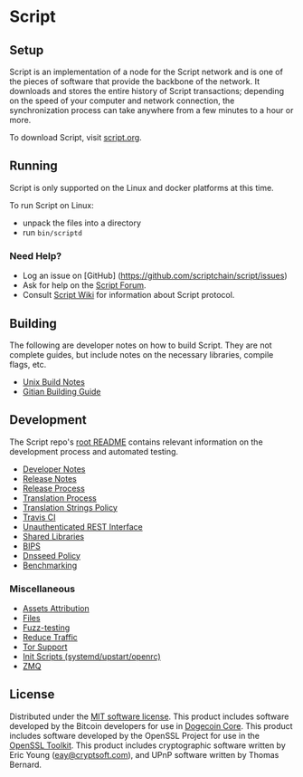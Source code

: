 Script
=====================
Setup
---------------------
Script is an implementation of a node for the Script network and is one of the pieces of software that provide
the backbone of the network. It downloads and stores the entire history of Script transactions; depending on the speed
of your computer and network connection, the synchronization process can take anywhere from a few minutes to a hour or more.

To download Script, visit [script.org](https://scriptnode.org/).

Running
---------------------
Script is only supported on the Linux and docker platforms at this time.

To run Script on Linux:

* unpack the files into a directory
* run `bin/scriptd`

### Need Help?

* Log an issue on [GitHub] (https://github.com/scriptchain/script/issues)
* Ask for help on the [Script Forum](https://scriptforum.net/).
* Consult [Script Wiki](https://wiki.scriptnode.org/) for information about Script protocol.

Building
---------------------
The following are developer notes on how to build Script. They are not complete guides, but include notes on the
necessary libraries, compile flags, etc.

- [Unix Build Notes](build-unix.md)
- [Gitian Building Guide](gitian-building.md)

Development
---------------------
The Script repo's [root README](/README.md) contains relevant information on the development process and automated
testing.

- [Developer Notes](developer-notes.md)
- [Release Notes](release-notes.md)
- [Release Process](release-process.md)
- [Translation Process](translation_process.md)
- [Translation Strings Policy](translation_strings_policy.md)
- [Travis CI](travis-ci.md)
- [Unauthenticated REST Interface](REST-interface.md)
- [Shared Libraries](shared-libraries.md)
- [BIPS](bips.md)
- [Dnsseed Policy](dnsseed-policy.md)
- [Benchmarking](benchmarking.md)


### Miscellaneous
- [Assets Attribution](assets-attribution.md)
- [Files](files.md)
- [Fuzz-testing](fuzzing.md)
- [Reduce Traffic](reduce-traffic.md)
- [Tor Support](tor.md)
- [Init Scripts (systemd/upstart/openrc)](init.md)
- [ZMQ](zmq.md)

License
---------------------
Distributed under the [MIT software license](/COPYING).
This product includes software developed by the Bitcoin developers for use in [Dogecoin Core](https://www.bitcoin.org/).
This product includes software developed by the OpenSSL Project for use in the [OpenSSL Toolkit](https://www.openssl.org/). This product includes
cryptographic software written by Eric Young ([eay@cryptsoft.com](mailto:eay@cryptsoft.com)), and UPnP software written by Thomas Bernard.
